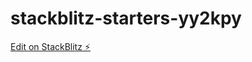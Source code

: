 # stackblitz-starters-yy2kpy

[Edit on StackBlitz ⚡️](https://stackblitz.com/edit/stackblitz-starters-yy2kpy)